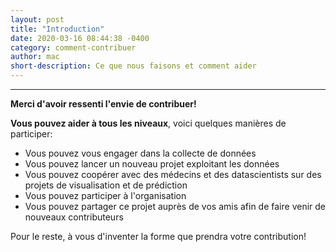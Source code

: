 ```yaml
---
layout: post
title: "Introduction"
date: 2020-03-16 08:44:38 -0400
category: comment-contribuer
author: mac
short-description: Ce que nous faisons et comment aider
---
```


-----
**Merci d'avoir ressenti l'envie de contribuer!**

**Vous pouvez aider à tous les niveaux**, voici quelques manières de participer:
- Vous pouvez vous engager dans la collecte de données
- Vous pouvez lancer un nouveau projet exploitant les données
- Vous pouvez coopérer avec des médecins et des datascientists sur des projets de visualisation et de prédiction
- Vous pouvez participer à l'organisation
- Vous pouvez partager ce projet auprès de vos amis afin de faire venir de nouveaux contributeurs

Pour le reste, à vous d'inventer la forme que prendra votre contribution!

